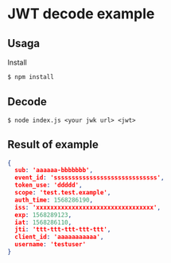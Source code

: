 # JWT decode example

## Usaga

Install

```sh
$ npm install
```

## Decode

```
$ node index.js <your jwk url> <jwt>
```

## Result of example

```json
{
  sub: 'aaaaaa-bbbbbbb',
  event_id: 'sssssssssssssssssssssssssssss',
  token_use: 'ddddd',
  scope: 'test.test.example',
  auth_time: 1568286190,
  iss: 'xxxxxxxxxxxxxxxxxxxxxxxxxxxxxxxxx',
  exp: 1568289123,
  iat: 1568286110,
  jti: 'ttt-ttt-ttt-ttt-ttt',
  client_id: 'aaaaaaaaaaa',
  username: 'testuser'
}
```